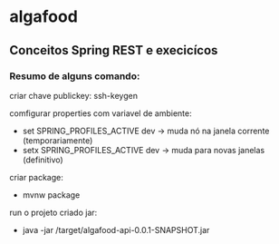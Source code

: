 # algafood
## Conceitos Spring REST e execicícos
### Resumo de alguns comando:
criar chave publickey:
ssh-keygen

comfigurar properties com variavel de ambiente:
- set SPRING_PROFILES_ACTIVE dev -> muda nó na janela corrente (temporariamente)
- setx SPRING_PROFILES_ACTIVE dev -> muda para novas janelas (definitivo)

criar package:
- mvnw package

run o projeto criado jar:
- java -jar /target/algafood-api-0.0.1-SNAPSHOT.jar

